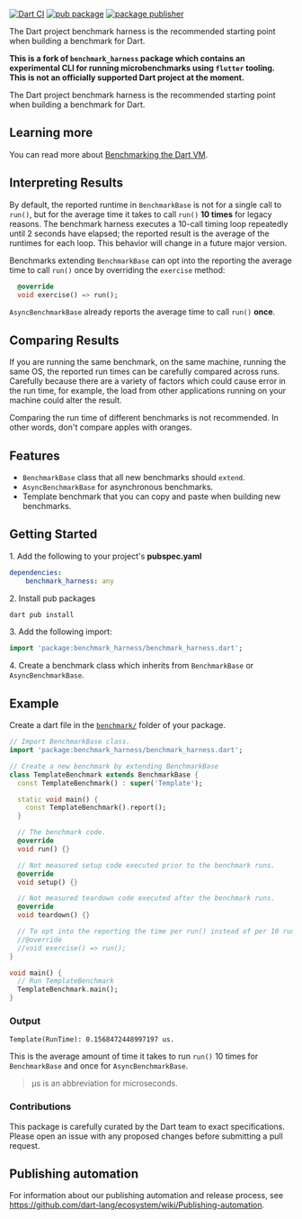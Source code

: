 [![Dart CI](https://github.com/dart-lang/benchmark_harness/actions/workflows/test-package.yml/badge.svg)](https://github.com/dart-lang/benchmark_harness/actions/workflows/test-package.yml)
[![pub package](https://img.shields.io/pub/v/benchmark_harness.svg)](https://pub.dev/packages/benchmark_harness)
[![package publisher](https://img.shields.io/pub/publisher/benchmark_harness.svg)](https://pub.dev/packages/benchmark_harness/publisher)

The Dart project benchmark harness is the recommended starting point when
building a benchmark for Dart.

**This is a fork of `benchmark_harness` package which contains an experimental
CLI for running microbenchmarks using `flutter` tooling. This is not an
officially supported Dart project at the moment.**

The Dart project benchmark harness is the recommended starting point when building a benchmark for Dart.

## Learning more

You can read more about [Benchmarking the Dart VM](https://www.dartlang.org/articles/server/benchmarking/).

## Interpreting Results

By default, the reported runtime in `BenchmarkBase` is not for a single call to
`run()`, but for the average time it takes to call `run()` __10 times__ for
legacy reasons. The benchmark harness executes a 10-call timing loop repeatedly
until 2 seconds have elapsed; the reported result is the average of the runtimes
for each loop. This behavior will change in a future major version.

Benchmarks extending `BenchmarkBase` can opt into the reporting the average time
to call `run()` once by overriding the `exercise` method:

```dart
  @override
  void exercise() => run();
```

`AsyncBenchmarkBase` already reports the average time to call `run()` __once__.

## Comparing Results

If you are running the same benchmark, on the same machine, running the same OS,
the reported run times can be carefully compared across runs.
Carefully because there are a variety of factors which
could cause error in the run time, for example, the load from
other applications running on your machine could alter the result.

Comparing the run time of different benchmarks is not recommended.
In other words, don't compare apples with oranges.

## Features

* `BenchmarkBase` class that all new benchmarks should `extend`.
* `AsyncBenchmarkBase` for asynchronous benchmarks.
* Template benchmark that you can copy and paste when building new benchmarks.

## Getting Started

1\. Add the following to your project's **pubspec.yaml**

```yaml
dependencies:
    benchmark_harness: any
```

2\. Install pub packages

```sh
dart pub install
```

3\. Add the following import:

```dart
import 'package:benchmark_harness/benchmark_harness.dart';
```

4\. Create a benchmark class which inherits from `BenchmarkBase` or
    `AsyncBenchmarkBase`.

## Example

Create a dart file in the
[`benchmark/`](https://dart.dev/tools/pub/package-layout#tests-and-benchmarks)
folder of your package.

```dart
// Import BenchmarkBase class.
import 'package:benchmark_harness/benchmark_harness.dart';

// Create a new benchmark by extending BenchmarkBase
class TemplateBenchmark extends BenchmarkBase {
  const TemplateBenchmark() : super('Template');

  static void main() {
    const TemplateBenchmark().report();
  }

  // The benchmark code.
  @override
  void run() {}

  // Not measured setup code executed prior to the benchmark runs.
  @override
  void setup() {}

  // Not measured teardown code executed after the benchmark runs.
  @override
  void teardown() {}

  // To opt into the reporting the time per run() instead of per 10 run() calls.
  //@override
  //void exercise() => run();
}

void main() {
  // Run TemplateBenchmark
  TemplateBenchmark.main();
}
```

### Output

```console
Template(RunTime): 0.1568472448997197 us.
```

This is the average amount of time it takes to run `run()` 10 times for
`BenchmarkBase` and once for `AsyncBenchmarkBase`.
> µs is an abbreviation for microseconds.

### Contributions

This package is carefully curated by the Dart team to exact specifications.
Please open an issue with any proposed changes before submitting a pull
request.

## Publishing automation

For information about our publishing automation and release process, see
https://github.com/dart-lang/ecosystem/wiki/Publishing-automation.
